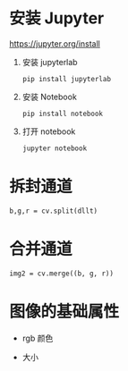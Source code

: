 # 安装 Jupyter 

https://jupyter.org/install



1. 安装 jupyterlab

   ```
   pip install jupyterlab
   ```

2. 安装 Notebook

   ```
   pip install notebook
   ```

3. 打开  notebook

   ```
   jupyter notebook
   ```

# 拆封通道

```
b,g,r = cv.split(dllt)
```



# 合并通道

```
img2 = cv.merge((b, g, r))
```



# 图像的基础属性

- rgb  颜色 

- 大小 

  






